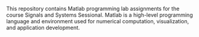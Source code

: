 This repository contains Matlab programming lab assignments for the course Signals and Systems Sessional.
Matlab is a high-level programming language and environment used for numerical computation, visualization, and application development.
